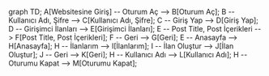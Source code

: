 graph TD;
    A[Websitesine Giriş] -- Oturum Aç --> B[Oturum Aç];
    B -- Kullanıcı Adı, Şifre --> C[Kullanıcı Adı, Şifre];
    C -- Giriş Yap --> D[Giriş Yap];
    D -- Girişimci İlanları --> E[Girişimci İlanları];
    E -- Post Title, Post İçerikleri --> F[Post Title, Post İçerikleri];
    F -- Geri --> G[Geri];
    E -- Anasayfa --> H[Anasayfa];
    H -- İlanlarım --> I[İlanlarım];
    I -- İlan Oluştur --> J[İlan Oluştur];
    J -- Geri --> K[Geri];
    H -- Kullanıcı Adı --> L[Kullanıcı Adı];
    H -- Oturumu Kapat --> M[Oturumu Kapat];
